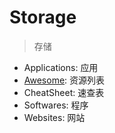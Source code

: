 # Storage

> 存储

- Applications: 应用
- [Awesome](./awesome/README.md): 资源列表
- CheatSheet: 速查表
- Softwares: 程序
- Websites: 网站
